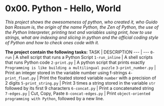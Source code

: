 # 0x00. Python - Hello, World
*This project shows the awesomeness of python, who created it, who Guido ban Rossum is, the origin of the name Python, the Zen of Python, the use of the Python Interpreter, printing text and variables using print, how to use strings, what are indexing and slicing in python and the official coding style of Python and how to check ones code with it.*

**The project contain the following tasks:**
TASK | DESCRIPTION
--- | ---
`0-run` | A shell script that runs a Python Script
`1-run_inline` | A shell scripts that runs Python code
`2-print.py` | A python script that prints exactly `Programming is like building a multilingual puzzle`
`3-print_number.py` | Print an integer stored in the variable number using f-strings
`4-print_float.py` | Print the floated stored variable `number` with a precision of 2 digits
`5-print_string.py` | Print 3 times a string stored in the variable `str` followed by its first 9 characters
`6-concat.py` | Print a concatenated string
`7-edges.py` | Cut, Copy, Paste
`8-concat-edges.py` | Print `object-oriented programming with Python`, followed by a new line.